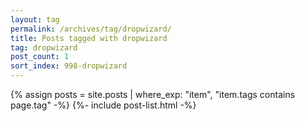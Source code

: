 ```yaml
---
layout: tag
permalink: /archives/tag/dropwizard/
title: Posts tagged with dropwizard
tag: dropwizard
post_count: 1
sort_index: 998-dropwizard
---
```

{% assign posts = site.posts | where_exp: "item", "item.tags contains page.tag" -%}
{%- include post-list.html -%}
